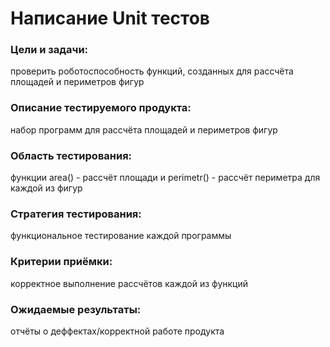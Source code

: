 # Написание Unit тестов
### Цели и задачи:

проверить роботоспособность функций, созданных для рассчёта площадей и периметров фигур

### Описание тестируемого продукта:

набор программ для рассчёта площадей и периметров фигур

### Область тестирования:

функции area() - рассчёт площади и perimetr() - рассчёт периметра для каждой из фигур

### Стратегия тестирования:

функциональное тестирование каждой программы

### Критерии приёмки:

корректное выполнение рассчётов каждой из функций

### Ожидаемые результаты:

отчёты о деффектах/корректной работе продукта
